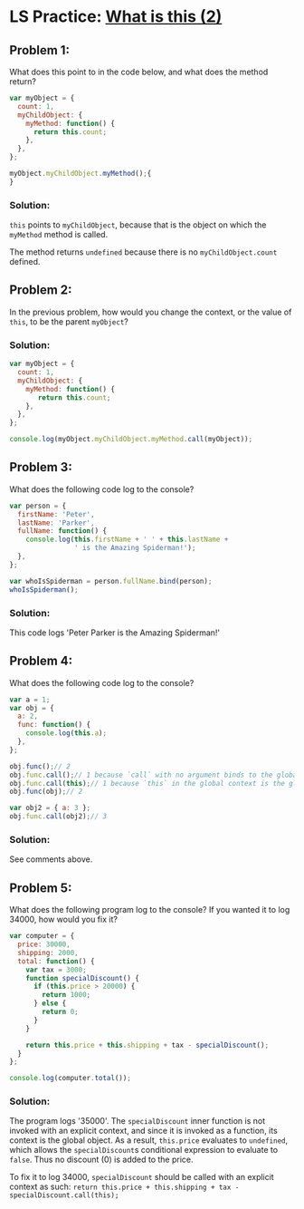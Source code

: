 # LS Practice: [What is this (2)](https://launchschool.com/lessons/c9200ad2/assignments/7bef6908)

## Problem 1:

What does this point to in the code below, and what does the method return?

```javascript
var myObject = {
  count: 1,
  myChildObject: {
    myMethod: function() {
      return this.count;
    },
  },
};

myObject.myChildObject.myMethod();{
}
```

### Solution:

`this` points to `myChildObject`, because that is the object on which the `myMethod` method is called. 

The method returns `undefined` because there is no `myChildObject.count` defined.

## Problem 2:

In the previous problem, how would you change the context, or the value of `this`, to be the parent `myObject`?

### Solution:
```javascript
var myObject = {
  count: 1,
  myChildObject: {
    myMethod: function() {
       return this.count;
    },
  },
};

console.log(myObject.myChildObject.myMethod.call(myObject));
```

## Problem 3:

What does the following code log to the console?

```javascript
var person = {
  firstName: 'Peter',
  lastName: 'Parker',
  fullName: function() {
    console.log(this.firstName + ' ' + this.lastName +
                ' is the Amazing Spiderman!');
  },
};

var whoIsSpiderman = person.fullName.bind(person);
whoIsSpiderman();
```

### Solution:

This code logs 'Peter Parker is the Amazing Spiderman!'

## Problem 4:

 What does the following code log to the console?

```javascript
var a = 1;
var obj = {
  a: 2,
  func: function() {
    console.log(this.a);
  },
};

obj.func();// 2
obj.func.call();// 1 because `call` with no argument binds to the global ob
obj.func.call(this);// 1 because `this` in the global context is the global ob
obj.func(obj);// 2

var obj2 = { a: 3 };
obj.func.call(obj2);// 3
```

### Solution:
See comments above.

## Problem 5:

What does the following program log to the console? If you wanted it to log 34000, how would you fix it?

```javascript
var computer = {
  price: 30000,
  shipping: 2000,
  total: function() {
    var tax = 3000;
    function specialDiscount() {
      if (this.price > 20000) {
        return 1000;
      } else {
        return 0;
      }
    }

    return this.price + this.shipping + tax - specialDiscount();
  }
};

console.log(computer.total());
```

### Solution:

The program logs '35000'. The `specialDiscount` inner function is not invoked with an explicit context, and since it is invoked as a function, its context is the global object. As a result, `this.price` evaluates to `undefined`, which allows the `specialDiscount`s conditional expression to evaluate to `false`.  Thus no discount (0) is added to the price.

To fix it to log 34000, `specialDiscount` should be called with an explicit context as such:
    `return this.price + this.shipping + tax - specialDiscount.call(this);`
